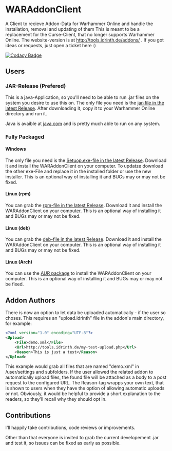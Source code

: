# WARAddonClient

A Client to recieve Addon-Data for Warhammer Online and handle the installation, removal and updating of them
This is meant to be a replacement for the Curse-Client, that no longer supports Warhammer Online. The website-version is at http://tools.idrinth.de/addons/ .
If you got ideas or requests, just open a ticket here :)

[![Codacy Badge](https://app.codacy.com/project/badge/Grade/14c96ab0b81b46a7921c74b83bfa61ac)](https://www.codacy.com/gh/Idrinth/WARAddonClient/dashboard?utm_source=github.com&amp;utm_medium=referral&amp;utm_content=Idrinth/WARAddonClient&amp;utm_campaign=Badge_Grade)

## Users

### JAR-Release (Prefered)

This is a java-Application, so you'll need to be able to run .jar files on the system you desire to use this on.
The only file you need is the <a href="https://github.com/Idrinth/WARAddonClient/releases/latest">jar-file in the latest Release</a>.
After downloading it, copy it to your Warhammer Online directory and run it.

Java is avaible at <a href="https://www.java.com" target="_blank">java.com</a> and is pretty much able to run on any system.

### Fully Packaged

#### Windows

The only file you need is the <a href="https://github.com/Idrinth/WARAddonClient/releases/latest">Setuop.exe-file in the latest Release</a>. Download it and install the WARAddonClient on your computer.
To updatze download the other exe-File and replace it in the installed folder or use the new installer.
This is an optional way of installing it and BUGs may or may not be fixed.

#### Linux (rpm)

You can grab the <a href="https://github.com/Idrinth/WARAddonClient/releases/latest">rpm-file in the latest Release</a>. Download it and install the WARAddonClient on your computer.
This is an optional way of installing it and BUGs may or may not be fixed.

#### Linux (deb)

You can grab the <a href="https://github.com/Idrinth/WARAddonClient/releases/latest">deb-file in the latest Release</a>. Download it and install the WARAddonClient on your computer.
This is an optional way of installing it and BUGs may or may not be fixed.

#### Linux (Arch)

You can use the <a href="https://aur.archlinux.org/packages/waraddonclient/">AUR package</a> to install the WARAddonClient on your computer.
This is an optional way of installing it and BUGs may or may not be fixed.

## Addon Authors

There is now an option to let data be uploaded automatically - if the user so choses.
This requires an "upload.idrinth" file in the addon's main directory, for example:

```xml
<?xml version="1.0" encoding="UTF-8"?>
<Upload>
	<File>demo.xml</File>
	<Url>http://tools.idrinth.de/my-test-upload.php</Url>
	<Reason>This is just a test</Reason>
</Upload>
```

This example would grab all files that are named "demo.xml" in /user/settings and subfolders.
If the user allowed the related addon to automatically upload files, the found file will be attached as a body to a post request to the configured URL.
The Reason-tag wrapps your own text, that is shown to users when they have the option of allowing automatic uploads or not.
Obviously, it would be helpful to provide a short explanation to the readers, so they'll recall why they should opt in.

## Contributions

I'll happily take contributions, code reviews or improvements.

Other than that everyone is invited to grab the current developement .jar and test it, so issues can be fixed as early as possible.
